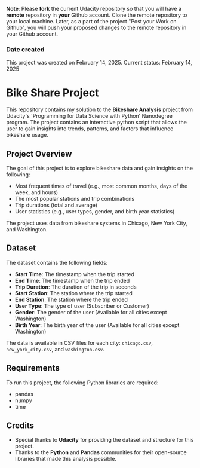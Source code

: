 **Note**: Please **fork** the current Udacity repository so that you will have a **remote** repository in **your** Github account. Clone the remote repository to your local machine. Later, as a part of the project "Post your Work on Github", you will push your proposed changes to the remote repository in your Github account.

### Date created
This project was created on February 14, 2025. 
Current status: February 14, 2025

# Bike Share Project

This repository contains my solution to the **Bikeshare Analysis** project from Udacity's 'Programming for Data Science with Python' Nanodegree program. The project contains an interactive python script that allows the user to gain insights into trends, patterns, and factors that influence bikeshare usage.

## Project Overview

The goal of this project is to explore bikeshare data and gain insights on the following:

- Most frequent times of travel (e.g., most common months, days of the week, and hours)
- The most popular stations and trip combinations
- Trip durations (total and average)
- User statistics (e.g., user types, gender, and birth year statistics)

The project uses data from bikeshare systems in Chicago, New York City, and Washington.

## Dataset

The dataset contains the following fields:

- **Start Time**: The timestamp when the trip started
- **End Time**: The timestamp when the trip ended
- **Trip Duration**: The duration of the trip in seconds
- **Start Station**: The station where the trip started
- **End Station**: The station where the trip ended
- **User Type**: The type of user (Subscriber or Customer)
- **Gender**: The gender of the user (Available for all cities except Washington)
- **Birth Year**: The birth year of the user (Available for all cities except Washington)

The data is available in CSV files for each city: `chicago.csv`, `new_york_city.csv`, and `washington.csv`.

## Requirements

To run this project, the following Python libraries are required:

- pandas
- numpy
- time

## Credits

- Special thanks to **Udacity** for providing the dataset and structure for this project.
- Thanks to the **Python** and **Pandas** communities for their open-source libraries that made this analysis possible.
